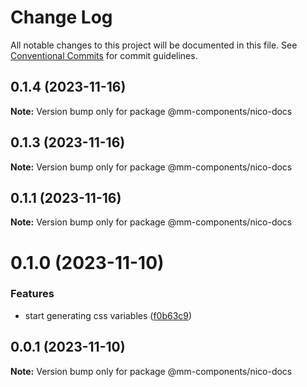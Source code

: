 # Change Log

All notable changes to this project will be documented in this file.
See [Conventional Commits](https://conventionalcommits.org) for commit guidelines.

## 0.1.4 (2023-11-16)

**Note:** Version bump only for package @mm-components/nico-docs

## 0.1.3 (2023-11-16)

**Note:** Version bump only for package @mm-components/nico-docs

## 0.1.1 (2023-11-16)

**Note:** Version bump only for package @mm-components/nico-docs

# 0.1.0 (2023-11-10)

### Features

- start generating css variables ([f0b63c9](https://github.com/marcusmourao/Frontend-Monorepo-Workspace/commit/f0b63c92ed14288ff5febf248ba27a19b77ca456))

## 0.0.1 (2023-11-10)

**Note:** Version bump only for package @mm-components/nico-docs
